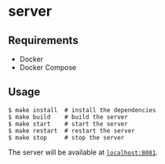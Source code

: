 # server

## Requirements

- Docker
- Docker Compose

## Usage

```console
$ make install  # install the dependencies
$ make build    # build the server
$ make start    # start the server
$ make restart  # restart the server
$ make stop     # stop the server
```

The server will be available at [`localhost:8081`](http://localhost:8081).
